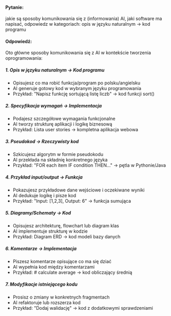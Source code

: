 #### Pytanie:

jakie są sposoby komunikowania się z (informowania) AI, jaki software ma napisać, odpowiedz w kategoriach: opis w języku naturalnym → kod programu

#### Odpowiedź:

Oto główne sposoby komunikowania się z AI w kontekście tworzenia oprogramowania:
##### 1. Opis w języku naturalnym → Kod programu

* Opisujesz co ma robić funkcja/program po polsku/angielsku
* AI generuje gotowy kod w wybranym języku programowania
* Przykład: "Napisz funkcję sortującą listę liczb" → kod funkcji sort()

##### 2. Specyfikacja wymagań → Implementacja

* Podajesz szczegółowe wymagania funkcjonalne
* AI tworzy strukturę aplikacji i logikę biznesową
* Przykład: Lista user stories → kompletna aplikacja webowa

##### 3. Pseudokod → Rzeczywisty kod

* Szkicujesz algorytm w formie pseudokodu
* AI przekłada na składnię konkretnego języka
* Przykład: "FOR each item IF condition THEN..." → pętla w Pythonie/Java

##### 4. Przykład input/output → Funkcja

* Pokazujesz przykładowe dane wejściowe i oczekiwane wyniki
* AI dedukuje logikę i pisze kod
* Przykład: "Input: [1,2,3], Output: 6" → funkcja sumująca

##### 5. Diagramy/Schematy → Kod

* Opisujesz architekturę, flowchart lub diagram klas
* AI implementuje strukturę w kodzie
* Przykład: Diagram ERD → kod modeli bazy danych

##### 6. Komentarze → Implementacja

* Piszesz komentarze opisujące co ma się dziać
* AI wypełnia kod między komentarzami
* Przykład: # calculate average → kod obliczający średnią

##### 7. Modyfikacje istniejącego kodu

* Prosisz o zmiany w konkretnych fragmentach
* AI refaktoruje lub rozszerza kod
* Przykład: "Dodaj walidację" → kod z dodatkowymi sprawdzeniami